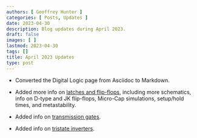 ```yaml
---
authors: [ Geoffrey Hunter ]
categories: [ Posts, Updates ]
date: 2023-04-30
description: Blog updates during April 2023.
draft: false
images: [ ]
lastmod: 2023-04-30
tags: []
title: April 2023 Updates
type: post
---
```


* Converted the Digital Logic page from Asciidoc to Markdown.

* Added more info on [latches and flip-flops](/electronics/circuit-design/digital-logic/latches-and-flip-flops/), including more schematics, info on D-type and JK flip-flops, Micro-Cap simulations, setup/hold times, and metastability.

* Added info on [transmission gates](/electronics/components/analogue-switches-transmission-gates/#transmission-gates).

* Added info on [tristate inverters](/electronics/circuit-design/digital-logic/gates/#tristate-cmos-inverter).
